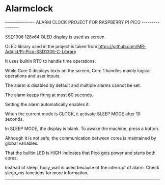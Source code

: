 # Alarmclock

--------------- ALARM CLOCK PROJECT FOR RASPBERRY PI PICO ----------------

SSD1306 128x64 OLED display is used as screen.

OLED library used in the project is taken from https://github.com/MR-Addict/Pi-Pico-SSD1306-C-Library

It uses builtin RTC to handle time operations.

While Core 0 displays texts on the screen, Core 1 handles mainly logical operations and user inputs.

The alarm is disabled by default and multiple alarms cannot be set.

The alarm keeps firing at most 60 seconds.

Setting the alarm automatically enables it.

When the current mode is CLOCK, it activate SLEEP MODE after 10 seconds.

In SLEEP MODE, the display is blank. To awake the machine, press a button.

Although it is not safe, the communication between cores is maintained by global variables.

That the builtin LED is HIGH indicates that Pico gets power and starts both cores.

Instead of sleep, busy_wait is used because of the interrupt of alarm. Check sleep_ms functions for more information.

--------------------------------------------------------------------------
